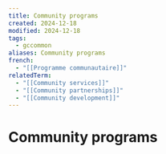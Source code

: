 ```yaml
---
title: Community programs
created: 2024-12-18
modified: 2024-12-18
tags:
  - gccommon
aliases: Community programs
french:
  - "[[Programme communautaire]]"
relatedTerm:
  - "[[Community services]]"
  - "[[Community partnerships]]"
  - "[[Community development]]"
---
```

# Community programs
